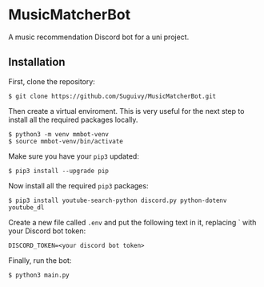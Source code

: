 # MusicMatcherBot

A music recommendation Discord bot for a uni project.

## Installation

First, clone the repository:

```
$ git clone https://github.com/Suguivy/MusicMatcherBot.git
```

Then create a virtual enviroment. This is very useful for the next step to install all the required packages locally.

```
$ python3 -m venv mmbot-venv
$ source mmbot-venv/bin/activate
```

Make sure you have your `pip3` updated:

```
$ pip3 install --upgrade pip
```

Now install all the required `pip3` packages:

```
$ pip3 install youtube-search-python discord.py python-dotenv youtube_dl
```

Create a new file called `.env` and put the following text in it, replacing `<your discord bot token> with your Discord bot token:

```
DISCORD_TOKEN=<your discord bot token>
```

Finally, run the bot:

```
$ python3 main.py
```
